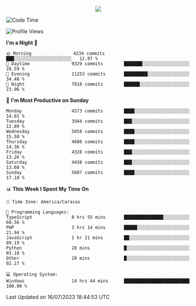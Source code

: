 <p align="center">
  <a href="http://www.github.com/thevacs">
    <img src="https://github-readme-streak-stats.herokuapp.com/?user=thevacs&stroke=ffffff&background=1c1917&ring=0891b2&fire=0891b2&currStreakNum=ffffff&currStreakLabel=0891b2&sideNums=ffffff&sideLabels=ffffff&dates=ffffff&hide_border=true" />
  </a>
</p>

<!--START_SECTION:waka-->
![Code Time](http://img.shields.io/badge/Code%20Time-1%2C515%20hrs%2014%20mins-blue)

![Profile Views](http://img.shields.io/badge/Profile%20Views-1-blue)

**I'm a Night 🦉** 

```text
🌞 Morning                4234 commits        ███░░░░░░░░░░░░░░░░░░░░░░   12.97 % 
🌆 Daytime                9329 commits        ███████░░░░░░░░░░░░░░░░░░   28.59 % 
🌃 Evening                11253 commits       █████████░░░░░░░░░░░░░░░░   34.48 % 
🌙 Night                  7818 commits        ██████░░░░░░░░░░░░░░░░░░░   23.96 % 
```
📅 **I'm Most Productive on Sunday** 

```text
Monday                   4573 commits        ████░░░░░░░░░░░░░░░░░░░░░   14.01 % 
Tuesday                  3944 commits        ███░░░░░░░░░░░░░░░░░░░░░░   12.09 % 
Wednesday                5058 commits        ████░░░░░░░░░░░░░░░░░░░░░   15.50 % 
Thursday                 4686 commits        ████░░░░░░░░░░░░░░░░░░░░░   14.36 % 
Friday                   4328 commits        ███░░░░░░░░░░░░░░░░░░░░░░   13.26 % 
Saturday                 4438 commits        ███░░░░░░░░░░░░░░░░░░░░░░   13.60 % 
Sunday                   5607 commits        ████░░░░░░░░░░░░░░░░░░░░░   17.18 % 
```


📊 **This Week I Spent My Time On** 

```text
🕑︎ Time Zone: America/Caracas

💬 Programming Languages: 
TypeScript               8 hrs 55 mins       ███████████████░░░░░░░░░░   60.56 % 
PHP                      3 hrs 14 mins       █████░░░░░░░░░░░░░░░░░░░░   21.94 % 
JavaScript               1 hr 21 mins        ██░░░░░░░░░░░░░░░░░░░░░░░   09.19 % 
Python                   28 mins             █░░░░░░░░░░░░░░░░░░░░░░░░   03.18 % 
Other                    20 mins             █░░░░░░░░░░░░░░░░░░░░░░░░   02.27 % 

💻 Operating System: 
Windows                  14 hrs 44 mins      █████████████████████████   100.00 % 
```


 Last Updated on 16/07/2023 18:44:53 UTC
<!--END_SECTION:waka-->

